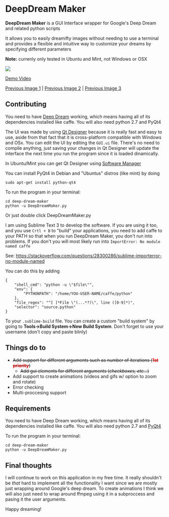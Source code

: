 # DeepDream Maker
**DeepDream Maker** is a GUI Interface wrapper for Google's Deep Dream and related python scripts

It allows you to easily dreamifty images without needing to use a terminal and provides a
flexible and intuitive way to customize your dreams by specifying different parameters

**Note:** currenly only tested in Ubuntu and Mint, not Windows or OSX

![](https://i.imgur.com/2Se5yC2.png)

[Demo Video](https://vimeo.com/134056032)

[Previous Image 1](https://i.imgur.com/E0aGgG6.png) | [Previous Image 2](https://i.imgur.com/WDzWfRE.png) | [Previous Image 3](https://i.imgur.com/MjHeCn2.png)

## Contributing

You need to have [Deep Dream](https://github.com/google/deepdream) working, which means having all of its dependencies installed like caffe. You will also need python 2.7 and PyQt4

The UI was made by using [Qt Designer](https://i.imgur.com/akMaZEy.png) because it is really fast and easy to use, aside from that fact that it is cross-platform compatible with Windows and OSx. You can edit the UI by editing the `GUI.ui` file. There's no need to compile anything, just saving your changes in Qt Designer will update the interface the next time you run the program since it is loaded dinamically. 

In Ubuntu/Mint you can get Qt Designer using [Software Manager](https://i.imgur.com/j0y1qHl.png)

You can install PyQt4 in Debian and "Ubuntus" distros (like mint) by doing

`sudo apt-get install python-qt4`

To run the program in your terminal:
```
cd deep-dream-maker
python -u DeepDreamMaker.py
```

Or just double click  DeepDreamMaker.py

I am using Sublime Text 3 to develop the software. If you are using it too, and you use `Crtl + B` to "build" your applications, you need to add caffe to your PATH so that when you run DeepDream Maker, you don't run into problems.
If you don't you will most likely run into `ImportError: No module named caffe`

See: https://stackoverflow.com/questions/28300286/sublime-importerror-no-module-named

You can do this by adding
```
{
	"shell_cmd": "python -u \"$file\"",
	"env": {
		"PYTHONPATH": "/home/YOU-USER-NAME/caffe/python"
	},
	"file_regex": "^[ ]*File \"(...*?)\", line ([0-9]*)",
    "selector": "source.python"
}
```

To your `.sublime-build` file. You can create a custom "build system" by going to **Tools->Build System->New Build System**. Don't forget to use your username (don't copy and paste blinly)

## Things do to
* ~~Add support for different arguments such as number of iterations (<b style="color:red">1st priority</b>)~~
    * ~~Add gui elements for different arguments (*checkboxes, etc...*)~~
* Add support to create animations (videos and gifs w/ option to zoom and rotate)
* Error checking
* Multi-proccesing support


## Requirements
You need to have Deep Dream working, which means having all of its dependencies installed like caffe.
You will also need python 2.7 and [PyQt4](https://wiki.python.org/moin/PyQt4)

To run the program in your terminal:
```
cd deep-dream-maker
python -u DeepDreamMaker.py
```

## Final thoughts
I will continue to work on this application in my free time. It really shouldn't be *that* hard to implement all the functionality I want since we are mostly just wrapping around Google's deep dream. To create animations I think we will also just need to wrap around ffmpeg using it in a subproccess and pasing it the user arguments.

Happy dreaming!

